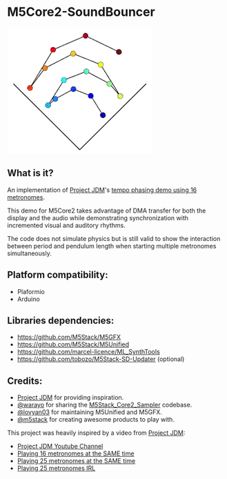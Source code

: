 # M5Core2-SoundBouncer

[![Pendulum Wave](img/bouncer.png)](https://www.youtube.com/watch?v=UUc0wJBElTs)


## What is it?

An implementation of [Project JDM](https://www.youtube.com/channel/UCHAiieQmQBS38_AUkPf-7iQ)'s [tempo phasing demo using 16 metronomes](https://www.youtube.com/watch?v=MH03ZJaNe8A).

This demo for M5Core2 takes advantage of DMA transfer for both the
display and the audio while demonstrating synchronization with
incremented visual and auditory rhythms.

The code does not simulate physics but is still valid to show
the interaction between period and pendulum length when starting
multiple metronomes simultaneously.


## Platform compatibility:

  - Plaformio
  - Arduino


## Libraries dependencies:

  - https://github.com/M5Stack/M5GFX
  - https://github.com/M5Stack/M5Unified
  - https://github.com/marcel-licence/ML_SynthTools
  - https://github.com/tobozo/M5Stack-SD-Updater (optional)


## Credits:

  - [Project JDM](https://www.instagram.com/project.jdm/) for providing inspiration.
  - [@warayo](https://github.com/wararyo) for sharing the [M5Stack_Core2_Sampler](https://github.com/wararyo/M5Stack_Core2_Sampler) codebase.
  - [@lovyan03](https://github.com/lovyan03) for maintaining M5Unified and M5GFX.
  - [@m5stack](https://github.com/m5stack) for creating awesome products to play with.

This project was heavily inspired by a video from [Project JDM](https://www.instagram.com/project.jdm/):

  - [Project JDM Youtube Channel](https://www.youtube.com/channel/UCHAiieQmQBS38_AUkPf-7iQ)
  - [Playing 16 metronomes at the SAME time](https://www.youtube.com/watch?v=MH03ZJaNe8A)
  - [Playing 25 metronomes at the SAME time](https://www.youtube.com/watch?v=KuQKXHKAUw4)
  - [Playing 25 metronomes IRL](https://www.youtube.com/watch?v=YhMiuzyU1ag)


